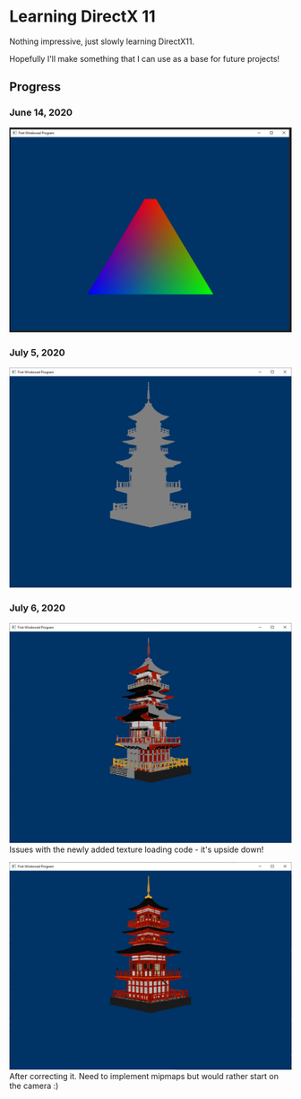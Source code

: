 # Learning DirectX 11

Nothing impressive, just slowly learning DirectX11.

Hopefully I'll make something that I can use as a base for future projects!

## Progress

### June 14, 2020
![June 14 2020](/images/14-06-2020.png)

### July 5, 2020
![July 5 2020](/images/06-07-2020.png)

### July 6, 2020
![Upside down texture](/images/06-07-2020-BadTexture.png)
Issues with the newly added texture loading code - it's upside down!

![Good texture](/images/06-07-2020-GoodTexture.png)
After correcting it. Need to implement mipmaps but would rather start on the camera :)